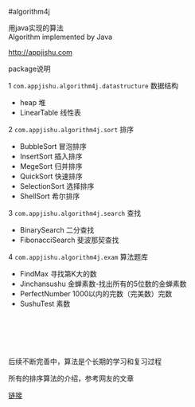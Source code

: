 #algorithm4j

用java实现的算法 <br/>
Algorithm implemented by Java 

<a href="http://appjishu.com">http://appjishu.com</a>

package说明

1 <code>com.appjishu.algorithm4j.datastructure</code>    数据结构
- heap 堆
- LinearTable 线性表


2   <code>com.appjishu.algorithm4j.sort</code>          排序

- BubbleSort 冒泡排序
- InsertSort 插入排序
- MegeSort 归并排序
- QuickSort 快速排序
- SelectionSort 选择排序
- ShellSort 希尔排序


3  <code>com.appjishu.algorithm4j.search</code>      查找
- BinarySearch 二分查找
- FibonacciSearch 斐波那契查找


4  <code>com.appjishu.algorithm4j.exam</code>          算法题库

- FindMax 寻找第K大的数
- Jinchansushu 金蝉素数-找出所有的5位数的金蝉素数
- PerfectNumber 1000以内的完数（完美数）完数
- SushuTest 素数


<br/>
<br/>
<br/>
<br/>



后续不断完善中，算法是个长期的学习和复习过程

所有的排序算法的介绍，参考网友的文章

<a href="https://www.cnblogs.com/onepixel/articles/7674659.html">链接</a>
